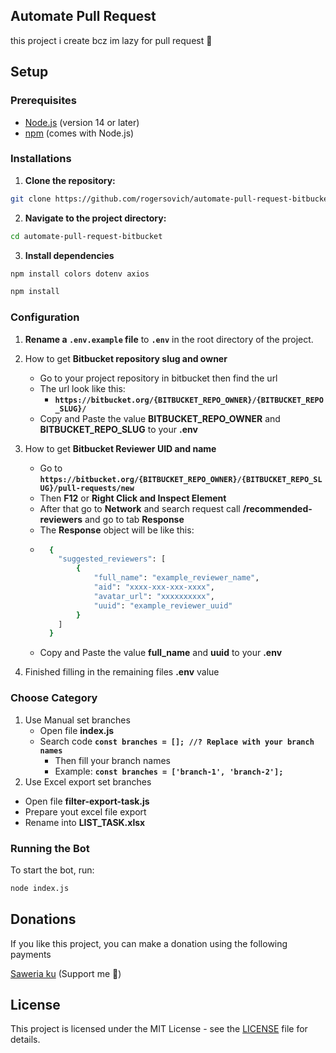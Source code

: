 ## Automate Pull Request 

this project i create bcz im lazy for pull request 🤯

## Setup

### Prerequisites

- [Node.js](https://nodejs.org/) (version 14 or later)
- [npm](https://www.npmjs.com/) (comes with Node.js)

### Installations

1. **Clone the repository:**

```bash 
git clone https://github.com/rogersovich/automate-pull-request-bitbucket.git
```

2. **Navigate to the project directory:**

```bash
cd automate-pull-request-bitbucket
```

3. **Install dependencies**

```bash 
npm install colors dotenv axios
```

```bash 
npm install
```

### Configuration

1. **Rename a `.env.example` file** to **`.env`** in the root directory of the project.
   
2. How to get **Bitbucket repository slug and owner**
   - Go to your project repository in bitbucket then find the url
   - The url look like this:
     - **`https://bitbucket.org/{BITBUCKET_REPO_OWNER}/{BITBUCKET_REPO_SLUG}/`**
   - Copy and Paste the value **BITBUCKET_REPO_OWNER** and **BITBUCKET_REPO_SLUG** to your **.env**
  
3. How to get **Bitbucket Reviewer UID and name**
   - Go to **`https://bitbucket.org/{BITBUCKET_REPO_OWNER}/{BITBUCKET_REPO_SLUG}/pull-requests/new`**
   - Then  **F12** or **Right Click and Inspect Element**
   - After that go to **Network** and search request call **/recommended-reviewers** and go to tab **Response**
   - The **Response** object will be like this:
   - ```bash
       {
         "suggested_reviewers": [
             {
                 "full_name": "example_reviewer_name",
                 "aid": "xxxx-xxx-xxx-xxxx",
                 "avatar_url": "xxxxxxxxxx",
                 "uuid": "example_reviewer_uuid"
             }
         ]
       }
    - Copy and Paste the value **full_name** and **uuid** to your **.env**

4. Finished filling in the remaining files **.env** value

### Choose Category

1. Use Manual set branches
   - Open file **index.js**
   - Search code **`const branches = []; //? Replace with your branch names`**
     - Then fill your branch names
     - Example: **`const branches = ['branch-1', 'branch-2'];`**
2. Use Excel export set branches
  - Open file **filter-export-task.js**
  - Prepare yout excel file export
  - Rename into **LIST_TASK.xlsx**

### Running the Bot

To start the bot, run:

```bash 
node index.js
```

## Donations

If you like this project, you can make a donation using the following payments

[Saweria ku](https://saweria.co/rogersovich) (Support me 💙)

## License

This project is licensed under the MIT License - see the [LICENSE](LICENSE) file for details.
